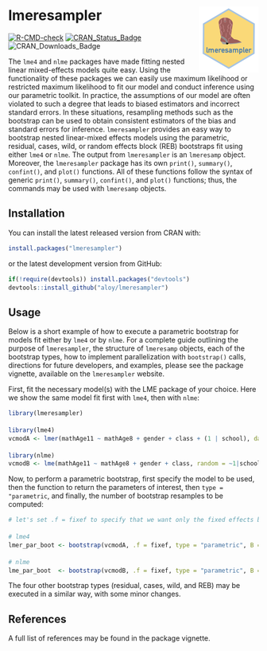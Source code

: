 
# lmeresampler <img src='man/figures/logo.png' align="right" height="131.5" />

[![R-CMD-check](https://github.com/aloy/lmeresampler/actions/workflows/R-CMD-check.yaml/badge.svg)](https://github.com/aloy/lmeresampler/actions/workflows/R-CMD-check.yaml)
[![CRAN_Status_Badge](http://www.r-pkg.org/badges/version/lmeresampler)](https://cran.r-project.org/package=lmeresampler)
![CRAN_Downloads_Badge](http://cranlogs.r-pkg.org/badges/lmersesampler)

<!-- README.md is generated from README.Rmd. Please edit that file -->

The `lme4` and `nlme` packages have made fitting nested linear
mixed-effects models quite easy. Using the functionality of these
packages we can easily use maximum likelihood or restricted maximum
likelihood to fit our model and conduct inference using our parametric
toolkit. In practice, the assumptions of our model are often violated to
such a degree that leads to biased estimators and incorrect standard
errors. In these situations, resampling methods such as the bootstrap
can be used to obtain consistent estimators of the bias and standard
errors for inference. `lmeresampler` provides an easy way to bootstrap
nested linear-mixed effects models using the parametric, residual,
cases, wild, or random effects block (REB) bootstraps fit using either
`lme4` or `nlme`. The output from `lmeresampler` is an `lmeresamp`
object. Moreover, the `lmeresampler` package has its own `print()`,
`summary()`, `confint()`, and `plot()` functions. All of these functions
follow the syntax of generic `print()`, `summary()`, `confint()`, and
`plot()` functions; thus, the commands may be used with `lmeresamp`
objects.

## Installation

You can install the latest released version from CRAN with:

``` r
install.packages("lmeresampler")
```

or the latest development version from GitHub:

``` r
if(!require(devtools)) install.packages("devtools")
devtools::install_github("aloy/lmeresampler")
```

## Usage

Below is a short example of how to execute a parametric bootstrap for
models fit either by `lme4` or by `nlme`. For a complete guide outlining
the purpose of `lmeresampler`, the structure of `lmeresamp` objects,
each of the bootstrap types, how to implement parallelization with
`bootstrap()` calls, directions for future developers, and examples,
please see the package vignette, available on the `lmeresampler`
website.

First, fit the necessary model(s) with the LME package of your choice.
Here we show the same model fit first with `lme4`, then with `nlme`:

``` r
library(lmeresampler)

library(lme4)
vcmodA <- lmer(mathAge11 ~ mathAge8 + gender + class + (1 | school), data = jsp728)

library(nlme)
vcmodB <- lme(mathAge11 ~ mathAge8 + gender + class, random = ~1|school, data = jsp728)
```

Now, to perform a parametric bootstrap, first specify the model to be
used, then the function to return the parameters of interest, then
`type = "parametric`, and finally, the number of bootstrap resamples to
be computed:

``` r
# let's set .f = fixef to specify that we want only the fixed effects bootstrapped

# lme4
lmer_par_boot <- bootstrap(vcmodA, .f = fixef, type = "parametric", B = 100)

# nlme
lme_par_boot  <- bootstrap(vcmodB, .f = fixef, type = "parametric", B = 100)
```

The four other bootstrap types (residual, cases, wild, and REB) may be
executed in a similar way, with some minor changes.

## References

A full list of references may be found in the package vignette.
